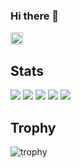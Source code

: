 ### Hi there 👋
<p align="left">
    <a href="https://github.com/konattsu">
    <img height="20" src="https://komarev.com/ghpvc/?username=konattsu" />
  </a>
</p>

## Stats
![](http://github-profile-summary-cards.vercel.app/api/cards/profile-details?username=konattsu&theme=gruvbox)
![](http://github-profile-summary-cards.vercel.app/api/cards/repos-per-language?username=konattsu&theme=gruvbox)
![](http://github-profile-summary-cards.vercel.app/api/cards/most-commit-language?username=konattsu&theme=gruvbox)
![](http://github-profile-summary-cards.vercel.app/api/cards/stats?username=konattsu&theme=gruvbox)
![](http://github-profile-summary-cards.vercel.app/api/cards/productive-time?username=konattsu&theme=gruvbox&utcOffset=9)

## Trophy
![trophy](https://github-profile-trophy.vercel.app/?username=konattsu&theme=gruvbox)
